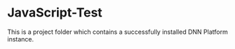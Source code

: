 # JavaScript-Test
This is a project folder which contains a successfully installed DNN Platform instance.